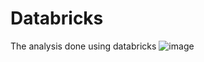 # Databricks
The analysis done using databricks
![image](https://github.com/user-attachments/assets/f661f961-0851-4385-a68a-534bc0c805d8)
